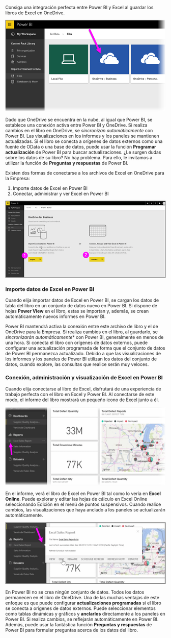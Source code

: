 Consiga una integración perfecta entre Power BI y Excel al guardar los libros de Excel en OneDrive.

![](media/5-4-connect-onedrive-for-business/5-4_1.png)

Dado que OneDrive se encuentra en la nube, al igual que Power BI, se establece una conexión activa entre Power BI y OneDrive. Si realiza cambios en el libro en OneDrive, se *sincronizan automáticamente* con Power BI. Las visualizaciones en los informes y los paneles se mantienen actualizadas. Si el libro se conecta a orígenes de datos externos como una fuente de OData o una base de datos, puede usar la función **Programar actualización** de Power BI para buscar actualizaciones. ¿Le surgen dudas sobre los datos de su libro? No hay problema. Para ello, le invitamos a utilizar la función de **Preguntas y respuestas** de Power BI.

Existen dos formas de conectarse a los archivos de Excel en OneDrive para la Empresa:

1. Importe datos de Excel en Power BI
2. Conectar, administrar y ver Excel en Power BI

![](media/5-4-connect-onedrive-for-business/5-4_3.png)

### <a name="import-excel-data-into-power-bi"></a>Importe datos de Excel en Power BI
Cuando elija importar datos de Excel en Power BI, se cargan los datos de tabla del libro en un conjunto de datos nuevo en Power BI. Si dispone de hojas **Power View** en el libro, estas se importan y, además, se crean automáticamente nuevos informes en Power BI.

Power BI mantendrá activa la conexión entre este archivo de libro y el de OneDrive para la Empresa. Si realiza cambios en el libro, al guardarlo, se *sincronizarán automáticamente** con Power BI, generalmente en menos de una hora. Si conecta el libro con orígenes de datos externos, puede configurar una actualización programada de forma que el conjunto de datos de Power BI permanezca actualizado. Debido a que las visualizaciones de los informes y los paneles de Power BI utilizan los datos del conjunto de datos, cuando explore, las consultas que realice serán muy veloces.

### <a name="connect-manage-and-view-excel-in-power-bi"></a>Conexión, administración y visualización de Excel en Power BI
Cuando elija conectarse al libro de Excel, disfrutará de una experiencia de trabajo perfecta con el libro en Excel y Power BI. Al conectarse de este modo, el informe del libro mostrará un pequeño icono de Excel junto a él.

![](media/5-4-connect-onedrive-for-business/5-4_4.png)

En el informe, verá el libro de Excel en Power BI tal como lo vería en **Excel Online**. Puede explorar y editar las hojas de cálculo en Excel Online seleccionando Edición en el menú de puntos suspensivos. Cuando realice cambios, las visualizaciones que haya anclado a los paneles se actualizarán automáticamente.

![](media/5-4-connect-onedrive-for-business/5-4_5.png)

En Power BI no se crea ningún conjunto de datos. Todos los datos permanecen en el libro de OneDrive. Una de las muchas ventajas de este enfoque es que puede configurar **actualizaciones programadas** si el libro se conecta a orígenes de datos externos. Puede seleccionar elementos como tablas dinámicas y gráficos y **anclarlos** directamente a los paneles en Power BI. Si realiza cambios, se reflejarán automáticamente en Power BI. Además, puede usar la fantástica función **Preguntas y respuestas** de Power BI para formular preguntas acerca de los datos del libro.  

